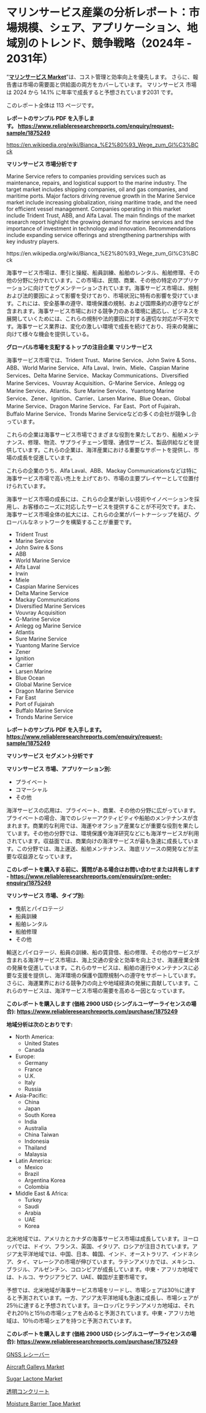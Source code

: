<p><h1>マリンサービス産業の分析レポート：市場規模、シェア、アプリケーション、地域別のトレンド、競争戦略（2024年 - 2031年）</h1></p><p>&ldquo;<strong><a href="https://www.reliableresearchreports.com/marine-service-r1875249">マリンサービス Market</a></strong>&rdquo;は、コスト管理と効率向上を優先します。 さらに、報告書は市場の需要面と供給面の両方をカバーしています。 マリンサービス 市場は 2024 から 14.1% に年率で成長すると予想されています2031 です。</p>
<p>このレポート全体は 113 ページです。</p>
<p><strong>レポートのサンプル PDF を入手します。&nbsp;<a href="https://www.reliableresearchreports.com/enquiry/request-sample/1875249">https://www.reliableresearchreports.com/enquiry/request-sample/1875249</a></strong></p>
<p><a href="https://en.wikipedia.org/wiki/Bianca_%E2%80%93_Wege_zum_Gl%C3%BCck">https://en.wikipedia.org/wiki/Bianca_%E2%80%93_Wege_zum_Gl%C3%BCck</a></p>
<p><strong>マリンサービス 市場分析です</strong></p>
<p><p>Marine Service refers to companies providing services such as maintenance, repairs, and logistical support to the marine industry. The target market includes shipping companies, oil and gas companies, and maritime ports. Major factors driving revenue growth in the Marine Service market include increasing globalization, rising maritime trade, and the need for efficient vessel management. Companies operating in this market include Trident Trust, ABB, and Alfa Laval. The main findings of the market research report highlight the growing demand for marine services and the importance of investment in technology and innovation. Recommendations include expanding service offerings and strengthening partnerships with key industry players.</p></p>
<p>https://en.wikipedia.org/wiki/Bianca_%E2%80%93_Wege_zum_Gl%C3%BCck</p>
<p><p>海事サービス市場は、牽引と操縦、船員訓練、船舶のレンタル、船舶修理、その他の分野に分かれています。この市場は、民間、商業、その他の特定のアプリケーションに向けてセグメンテーションされています。海事サービス市場は、規制および法的要因によって影響を受けており、市場状況に特有の影響を受けています。これには、安全基準の遵守、環境保護の規制、および国際条約の遵守などが含まれます。海事サービス市場における競争力のある環境に適応し、ビジネスを展開していくためには、これらの規制や法的要因に対する適切な対応が不可欠です。海事サービス業界は、変化の激しい環境で成長を続けており、将来の発展に向けて様々な機会を提供している。</p></p>
<p><strong>グローバル市場を支配するトップの注目企業 マリンサービス</strong></p>
<p><p>海事サービス市場では、Trident Trust、Marine Service、John Swire & Sons、ABB、World Marine Service、Alfa Laval、Irwin、Miele、Caspian Marine Services、Delta Marine Service、Mackay Communications、Diversified Marine Services、Vouvray Acquisition、G-Marine Service、Anlegg og Marine Service、Atlantis、Sure Marine Service、Yuantong Marine Service、Zener、Ignition、Carrier、Larsen Marine、Blue Ocean、Global Marine Service、Dragon Marine Service、Far East、Port of Fujairah、Buffalo Marine Service、Tronds Marine Serviceなどの多くの会社が競争し合っています。</p><p>これらの企業は海事サービス市場でさまざまな役割を果たしており、船舶メンテナンス、修理、物流、サプライチェーン管理、通信サービス、製品供給などを提供しています。これらの企業は、海洋産業における重要なサポートを提供し、市場の成長を促進しています。</p><p>これらの企業のうち、Alfa Laval、ABB、Mackay Communicationsなどは特に海事サービス市場で高い売上を上げており、市場の主要プレイヤーとして位置付けられています。</p><p>海事サービス市場の成長には、これらの企業が新しい技術やイノベーションを採用し、お客様のニーズに対応したサービスを提供することが不可欠です。また、海事サービス市場全体の拡大には、これらの企業がパートナーシップを結び、グローバルなネットワークを構築することが重要です。</p></p>
<p><ul><li>Trident Trust</li><li>Marine Service</li><li>John Swire & Sons</li><li>ABB</li><li>World Marine Service</li><li>Alfa Laval</li><li>Irwin</li><li>Miele</li><li>Caspian Marine Services</li><li>Delta Marine Service</li><li>Mackay Communications</li><li>Diversified Marine Services</li><li>Vouvray Acquisition</li><li>G-Marine Service</li><li>Anlegg og Marine Service</li><li>Atlantis</li><li>Sure Marine Service</li><li>Yuantong Marine Service</li><li>Zener</li><li>Ignition</li><li>Carrier</li><li>Larsen Marine</li><li>Blue Ocean</li><li>Global Marine Service</li><li>Dragon Marine Service</li><li>Far East</li><li>Port of Fujairah</li><li>Buffalo Marine Service</li><li>Tronds Marine Service</li></ul></p>
<p><strong>レポートのサンプル PDF を入手します。 <a href="https://www.reliableresearchreports.com/enquiry/request-sample/1875249">https://www.reliableresearchreports.com/enquiry/request-sample/1875249</a></strong></p>
<p><strong>マリンサービス セグメント分析です</strong></p>
<p><strong>マリンサービス 市場、アプリケーション別:</strong></p>
<p><ul><li>プライベート</li><li>コマーシャル</li><li>その他</li></ul></p>
<p><p>海洋サービスの応用は、プライベート、商業、その他の分野に広がっています。プライベートの場合、海でのレジャーアクティビティや船舶のメンテナンスが含まれます。商業的な利用では、海運やオフショア産業などが重要な役割を果たしています。その他の分野では、環境保護や海洋研究などにも海洋サービスが利用されています。収益面では、商業向けの海洋サービスが最も急速に成長しています。この分野では、海上運送、船舶メンテナンス、海底リソースの開発などが主要な収益源となっています。</p></p>
<p><strong>このレポートを購入する前に、質問がある場合はお問い合わせまたは共有します - <a href="https://www.reliableresearchreports.com/enquiry/pre-order-enquiry/1875249">https://www.reliableresearchreports.com/enquiry/pre-order-enquiry/1875249</a></strong></p>
<p><strong>マリンサービス 市場、タイプ別:</strong></p>
<p><ul><li>曳航とパイロテージ</li><li>船員訓練</li><li>船舶レンタル</li><li>船舶修理</li><li>その他</li></ul></p>
<p><p>輸送とパイロテージ、船員の訓練、船の賃貸借、船の修理、その他のサービスが含まれる海洋サービス市場は、海上交通の安全と効率を向上させ、海運産業全体の発展を促進しています。これらのサービスは、船舶の運行やメンテナンスに必要な支援を提供し、海洋環境の保護や国際規制への遵守をサポートしています。さらに、海運業界における競争力の向上や地域経済の発展に貢献しています。これらのサービスは、海洋サービス市場の需要を高める一因となっています。</p></p>
<p><strong>このレポートを購入します (価格 2900 USD (シングルユーザーライセンスの場合): <a href="https://www.reliableresearchreports.com/purchase/1875249">https://www.reliableresearchreports.com/purchase/1875249</a></strong></p>
<p><strong>地域分析は次のとおりです:</strong></p>
<p><ul>
    <li>
        North America:
        <ul>
            <li>United States</li>
            <li>Canada</li>
        </ul>
    </li>
    <li>
        Europe:
        <ul>
            <li>Germany</li>
            <li>France</li>
            <li>U.K.</li>
            <li>Italy</li>
            <li>Russia</li>
        </ul>
    </li>
    <li>
        Asia-Pacific:
        <ul>
            <li>China</li>
            <li>Japan</li>
            <li>South Korea</li>
            <li>India</li>
            <li>Australia</li>
            <li>China Taiwan</li>
            <li>Indonesia</li>
            <li>Thailand</li>
            <li>Malaysia</li>
        </ul>
    </li>
    <li>
        Latin America:
        <ul>
            <li>Mexico</li>
            <li>Brazil</li>
            <li>Argentina Korea</li>
            <li>Colombia</li>
        </ul>
    </li>
    <li>
        Middle East & Africa:
        <ul>
            <li>Turkey</li>
            <li>Saudi</li>
            <li>Arabia</li>
            <li>UAE</li>
            <li>Korea</li>
        </ul>
    </li>
    </ul></p>
<p><p>北米地域では、アメリカとカナダの海事サービス市場は成長しています。ヨーロッパでは、ドイツ、フランス、英国、イタリア、ロシアが注目されています。アジア太平洋地域では、中国、日本、韓国、インド、オーストラリア、インドネシア、タイ、マレーシアの市場が伸びています。ラテンアメリカでは、メキシコ、ブラジル、アルゼンチン、コロンビアが成長しています。中東・アフリカ地域では、トルコ、サウジアラビア、UAE、韓国が主要市場です。</p><p>予想では、北米地域が海事サービス市場をリードし、市場シェアは30％に達すると予測されています。一方、アジア太平洋地域も急速に成長し、市場シェアが25％に達すると予想されています。ヨーロッパとラテンアメリカ地域は、それぞれ20％と15％の市場シェアを占めると予測されています。中東・アフリカ地域は、10％の市場シェアを持つと予測されています。</p></p>
<p><strong>このレポートを購入します (価格 2900 USD (シングルユーザーライセンスの場合): <a href="https://www.reliableresearchreports.com/purchase/1875249">https://www.reliableresearchreports.com/purchase/1875249</a></strong></p>
<p><p><a href="https://medium.com/@khkjaxbn36/gnss%E3%83%AC%E3%82%B7%E3%83%BC%E3%83%90%E3%83%BC%E5%B8%82%E5%A0%B4%E3%81%AE%E8%A6%8F%E6%A8%A1%E3%81%AF%E5%B9%B4%E5%B9%B3%E5%9D%87%E6%88%90%E9%95%B7%E7%8E%875-5-%E3%81%A7%E5%A2%97%E5%8A%A0%E3%81%97%E3%81%A6%E3%81%8A%E3%82%8A-%E3%81%93%E3%81%AE%E3%83%AC%E3%83%9D%E3%83%BC%E3%83%88%E3%81%AF2024%E5%B9%B4%E3%81%8B%E3%82%892031%E5%B9%B4%E3%81%BE%E3%81%A7%E3%81%AE%E7%A8%AE%E9%A1%9E-%E3%82%A2%E3%83%97%E3%83%AA%E3%82%B1%E3%83%BC%E3%82%B7%E3%83%A7%E3%83%B3-%E6%88%90%E9%95%B7-%E4%BA%88%E6%B8%AC%E3%81%AB%E9%96%A2%E3%81%99%E3%82%8B%E5%88%86%E6%9E%90%E3%82%92%E3%82%AB%E3%83%90%E3%83%BC%E3%81%97%E3%81%A6%E3%81%84%E3%81%BE%E3%81%99-63b2985e5f5c">GNSS レシーバー</a></p><p><a href="https://medium.com/@codystark63/strategic-insights-into-global-aircraft-galleys-market-trends-2024-2031-covered-in-150-pages-b43857dddc9f">Aircraft Galleys Market</a></p><p><a href="https://www.linkedin.com/pulse/sugar-lactone-market-growth-outlook-from-2024-203-data-pedia-syl8c?trackingId=N2L5hRHhSteiVkVtnVOVjw%3D%3D">Sugar Lactone Market</a></p><p><a href="https://medium.com/@khkjaxbn36/%E9%80%8F%E6%98%8E%E3%82%B3%E3%83%B3%E3%82%AF%E3%83%AA%E3%83%BC%E3%83%88%E7%94%A3%E6%A5%AD%E3%81%AB%E5%AF%BE%E3%81%99%E3%82%8B%E6%B4%9E%E5%AF%9F-%E5%B8%82%E5%A0%B4%E3%81%AE%E8%B2%A1%E5%8B%99%E7%8A%B6%E6%B3%81-%E5%B8%82%E5%A0%B4%E8%A6%8F%E6%A8%A1-%E3%81%8A%E3%82%88%E3%81%B32031%E5%B9%B4%E3%81%BE%E3%81%A7%E3%81%AE%E5%8F%8E%E7%9B%8A%E5%88%86%E6%9E%90-dc21abe93d4f">透明コンクリート</a></p><p><a href="https://www.linkedin.com/pulse/insights-moisture-barrier-tape-market-players-size-geographical-uwerc?trackingId=hvr8DMazTeO0NNttfc5DQQ%3D%3D">Moisture Barrier Tape Market</a></p></p>